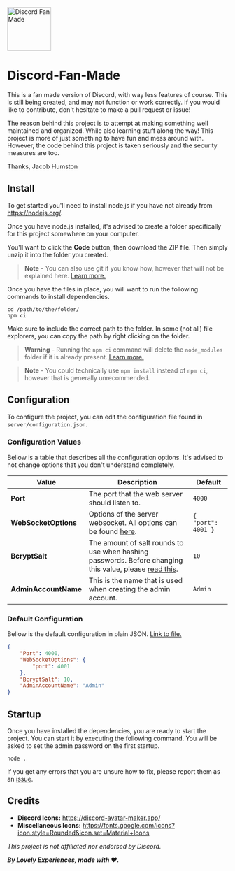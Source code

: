 <picture>
  <source media="(prefers-color-scheme: dark)" srcset="client/assets/public/images/icon/zoomed-white.png" height="100px" width="100px">
  <source media="(prefers-color-scheme: light)" srcset="client/assets/public/images/icon/zoomed-black.png" height="100px" width="100px">
  <img alt="Discord Fan Made">
</picture>

# Discord-Fan-Made

This is a fan made version of Discord, with way less features of course. This is still being created, and may not function or work correctly. If you would like to contribute, don't hesitate to make a pull request or issue!

The reason behind this project is to attempt at making something well maintained and organized. While also learning stuff along the way! This project is more of just something to have fun and mess around with. However, the code behind this project is taken seriously and the security measures are too.

Thanks, Jacob Humston

## Install

To get started you'll need to install node.js if you have not already from https://nodejs.org/.

Once you have node.js installed, it's advised to create a folder specifically for this project somewhere on your computer.

You'll want to click the **Code** button, then download the ZIP file. Then simply unzip it into the folder you created.
> **Note** - You can also use git if you know how, however that will not be explained here. [Learn more.](https://docs.github.com/en/repositories/creating-and-managing-repositories/cloning-a-repository)

Once you have the files in place, you will want to run the following commands to install dependencies.

```console
cd /path/to/the/folder/
npm ci
```
Make sure to include the correct path to the folder. In some (not all) file explorers, you can copy the path by right clicking on the folder.

> **Warning** - Running the `npm ci` command will delete the `node_modules` folder if it is already present. [Learn more.](https://docs.npmjs.com/cli/v9/commands/npm-ci)

> **Note** - You could technically use `npm install` instead of `npm ci`, however that is generally unrecommended.

## Configuration 

To configure the project, you can edit the configuration file found in `server/configuration.json`.

### Configuration Values

Bellow is a table that describes all the configuration options. It's advised to not change options that you don't understand completely.

Value | Description | Default
----- | ----------- | -------
**Port** | The port that the web server should listen to. | `4000`
**WebSocketOptions** | Options of the server websocket. All options can be found [here](https://github.com/websockets/ws/blob/HEAD/doc/ws.md#new-websocketserveroptions-callback). | `{ "port": 4001 }`
**BcryptSalt** | The amount of salt rounds to use when hashing passwords. Before changing this value, please [read this](https://github.com/kelektiv/node.bcrypt.js#a-note-on-rounds). | `10`
**AdminAccountName** | This is the name that is used when creating the admin account. | `Admin`

### Default Configuration

Bellow is the default configuration in plain JSON. [Link to file.](server/configuration.json)

```json
{
    "Port": 4000,
    "WebSocketOptions": {
        "port": 4001
    },
    "BcryptSalt": 10,
    "AdminAccountName": "Admin"
}
```

## Startup

Once you have installed the dependencies, you are ready to start the project. You can start it by executing the following command. You will be asked to set the admin password on the first startup.

```console
node .
```

If you get any errors that you are unsure how to fix, please report them as an [issue](https://github.com/jacobhumston-school/Discord-Fan-Made/issues/new).

## Credits

- **Discord Icons:** https://discord-avatar-maker.app/
- **Miscellaneous Icons:** https://fonts.google.com/icons?icon.style=Rounded&icon.set=Material+Icons

*This project is not affiliated nor endorsed by Discord.*

***By Lovely Experiences, made with ❤️.***